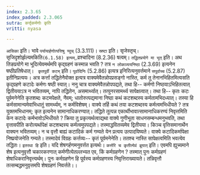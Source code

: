 ```yaml
---
index: 2.3.65
index_padded: 2.3.065
sutra: कर्त्तृकर्मणोः कृति
vritti: nyasa

---
```

`आसिका` इति। भावे `पर्यायार्हणोत्पत्तिषु ण्वुच्` (3.3.111)। `स्रष्टा`
इति। सृजेस्तृच्`। `सृजिदृशोर्झल्यमकिति` (6.1.58) इत्यम्, `व्रश्चादिना (8.2.36) षत्वम्।
`तद्धितप्रयोगे मा भूत्` इति। अथ तिङप्रयोगे मा भूदित्येवमर्थमपि कृद्ग्रहणं कस्मान्न भवति ? तत्र `न लोकाव्ययनिष्ठा` (2.3.69) इत्यनेन षष्ठीप्रतिषेधात्। ` कृतपूर्वी कटम्` इति। `पूर्वादिनिः` (5.2.86) इत्यत्र इनिरित्यनुवर्त्तमाने `सपूर्वाच्च` (5.2.87) इतीनिप्रत्ययः। अत्र कर्त्ता तद्धितेनैवोक्त इत्यत्र वाक्यमेवैतन्नोपप्रसङ्गो नास्ति, कर्म तु तेनानभिहितमित्यसति कृद्ग्रहणे कटादेः कर्मणः षष्ठी स्यात्। ननु चात्र वाक्यमेवैतन्नोपपद्यते, तथा हि-- कर्मणो निष्ठयाऽभिहितत्वात् द्वितीययाऽत्र न भवितव्यम्, नापि तद्धितेन, असमार्थ्यात्। तत्पुनरसामर्थ्य सापेक्षत्वात्। तथा हि-- कृतः कटः पूर्वमनेनेति कृतशब्दः कटमपेक्षते, नैवम्; धातोरुत्पद्यमाना निष्ठा कथं कटशब्दस्य कर्मतामभिदध्यात्। तस्या हि कर्मसामान्यमेवाभिधातुं सामर्थ्यम्, न कर्मविशेषम्। वाक्ये तर्हि कथं तया कटशब्दस्य कर्मत्वमभिधीयते ? तत्र युक्तमभिधानम्; कृत इत्यनेन सामानाधिकरण्यात्। तद्धिते तूत्पन्न एकार्थीभावात्सामानाधिकरण्यं निवृत्तमिति केन कटादेः कर्मभावोऽभिधीयते ? क्रिया तु प्रकृत्यर्थत्वाद्यथा वाक्ये गुणीभूता साधनसम्बन्धमनुभवति, तथा वृत्तावपीति करोत्यर्थापेक्षं कटशब्दस्य कर्मत्वमुपपद्यते। तस्माद्धवितव्यमेव द्वितीयया।
किञ्च वृत्तिसमानार्थेन वाक्यन भवितव्यम्। न च वृत्तौ बाह्यं कटादिकं कर्म गम्यते येन प्रत्यय उत्पादयिष्यते। वाक्ये कटादिकर्मापेक्षा निष्प्रयोजनेति गम्यते। तस्मादेवं विग्रहः कर्त्तव्यः-- कृतं पूर्वमनेनेति। ततश्च नास्ति सापेक्षत्वमिति भवत्येव तद्धितः।
`इतरथा हि` इति। यदि शेषगर्हणमनुवर्त्तत इत्यर्थः। `कर्त्तरि च कृतीत्येवं ब्रूयात्` इति। एवमपि ह्युच्यमाने शेष इत्यनुवृत्तौ चकारकरणात् कर्मणीत्येतल्लभ्यत एव, किं कर्मग्रहणेन ? तस्मात् पुनः कर्मग्रहणं शेषाधिकरानिवृत्त्यर्थम्। पुनः कर्मग्रहणेन हि पूर्वस्य कर्मग्रहणस्य निवृत्तिराख्यायते। तन्निवृत्तौ तत्सम्बद्धमनुवृत्तमपि शेषग्रहणं निवर्त्तते।।